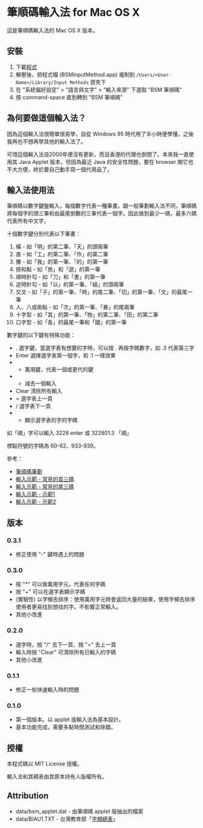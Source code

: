 # 筆順碼輸入法 for Mac OS X

這是筆順碼輸入法的 Mac OS X 版本。

## 安裝

1. 下載[程式](https://www.dropbox.com/s/addp54iccbze65g/BSMInputMethod_0.3.1.zip)
2. 解壓後，把程式檔 (BSMInputMethod.app) 複制到 ```/Users/<User-Name>/Library/Input Methods``` 資夾下
3. 在 "系統偏好設定" > "語言與文字" > "輸入來源" 下選取 "BSM 筆順碼"
4. 按 command-space 直到轉到 "BSM 筆順碼"

## 為何要做這個輸入法？

因為這個輸入法很簡單很易學，自從 Windows 95 時代用了半小時便學懂，之後我再也不想再學其他的輸入法了。

可惜這個輸入法自2000年便沒有更新，而且香港的代理也倒閉了。本來我一直使用其 Java Applet 版本，但因為最近 Java 的安全性問題，要在 browser 開它也不大方便，終於要自己動手寫一個代用品了。

## 輸入法使用法

筆順碼以數字鍵盤輸入，每個數字代表一種筆畫。跟一般筆劃輸入法不同，筆順碼將每個字的頭三筆和由最尾倒數的三筆代表一個字。因此做到最少一碼，最多六碼代表所有中文字。

十個數字鍵分別代表以下筆畫：

1. 橫 - 如「明」的第二筆、「天」的頭兩筆
2. 直 - 如「工」的第二筆、「作」的第二筆
3. 撇 - 如「我」的第一筆、「的」的第一筆
4. 捺和點 - 如「旅」和「遊」的第一筆
5. 順時針勾 - 如「刀」和「書」的第一筆
6. 逆時針勾 - 如「以」的第一筆、「組」的頭兩筆
7. 交叉 - 如「子」的第一筆、「時」的尾二筆、「切」的第一筆、「文」的最尾一筆
8. 人、八或兩點 - 如「次」的第一筆、「暴」的尾兩筆
9. 十字型 - 如「其」的第一筆、「物」的第二筆、「田」的第二筆
10. 口字型 - 如「各」的最尾一筆和「國」的第一筆

數字鍵的以下鍵有特殊功能：

- . 選字鍵，當選字表有想要的字時，可以按 . 再按字碼數字，如 .3 代表第三字
- Enter 選擇選字表第一個字，和 .1 一樣效果
- * 萬用鍵，代表一個或更代的鍵
- - 減去一個輸入
- Clear 清除所有輸入
- = 選字表上一頁
- / 選字表下一頁
- + 顯示選字表的字的字碼

如「順」字可以輸入 3228 enter 或 322801.3 「順」

標點符號的字碼為 60-62、933-939。

參考：

- [筆順碼筆劃](http://web.archive.org/web/20090106155430/http://www.freefire.com.hk/other/input02.htm)
- [輸入示範 - 常見的首三碼](http://web.archive.org/web/20080615024154/http://www.freefire.com.hk/other/demo01.htm)
- [輸入示範 - 常見的尾三碼](http://web.archive.org/web/20080615180037/http://www.freefire.com.hk/other/demo02.htm)
- [輸入示範 - 示範1](http://web.archive.org/web/20080615180042/http://www.freefire.com.hk/other/demo03.htm)
- [輸入示範 - 示範2](http://web.archive.org/web/20080615180042/http://www.freefire.com.hk/other/demo04.htm)

## 版本

### 0.3.1

- 修正使用 "-" 鍵時遇上的問題

### 0.3.0

- 按 "*" 可以做萬用字元，代表任何字碼
- 按 "+" 可以在選字表顯示字碼
- (實驗性) 以字頻去排序：使用萬用字元時會返回大量的結果，使用字頻去排序使用者更易找到想找的字。不影響正常輸入。
- 其他小改進

### 0.2.0

- 選字時，按 "/" 去下一頁、按 "=" 去上一頁
- 輸入時按 "Clear" 可清除所有已輸入的字碼
- 其他小改進

### 0.1.1

- 修正一些快速輸入時的問題

### 0.1.0

- 第一個版本。以 applet 版輸入法為基本設計。
- 基本功能完成，需要多點時間測試和除錯。

## 授權

本程式碼以 MIT License 授權。

輸入法和其碼表由其原本持有人版權所有。

## Attribution

- data/bsm_applet.dat - 由筆順碼 applet 版抽出的檔案
- data/BIAU1.TXT - 台灣教育部「[字頻總表](http://www.edu.tw/files/site_content/m0001/pin/yu7.htm?open)」

